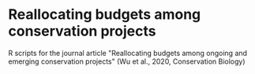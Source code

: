 # Reallocating budgets among conservation projects
R scripts for the journal article "Reallocating budgets among ongoing and emerging conservation projects" (Wu et al., 2020, Conservation Biology)
